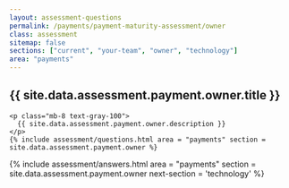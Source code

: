 ```yaml
---
layout: assessment-questions
permalink: /payments/payment-maturity-assessment/owner
class: assessment
sitemap: false
sections: ["current", "your-team", "owner", "technology"]
area: "payments"
---
```


<div class="bg-black">
  <div class="pt-10 px-6 md:px-10 border-b-[1px] border-b-purple-50">
    <h2 class="text-3xl font-semibold pb-2">
      {{ site.data.assessment.payment.owner.title }}
    </h2>

    <p class="mb-8 text-gray-100">
      {{ site.data.assessment.payment.owner.description }}
    </p>
    {% include assessment/questions.html area = "payments" section = site.data.assessment.payment.owner %}
  </div>
</div>

<div class="px-6 md:px-10 pb-5">
  {% include assessment/answers.html area = "payments" section = site.data.assessment.payment.owner next-section = 'technology' %}
</div>